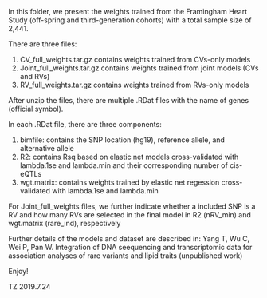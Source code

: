 In this folder, we present the weights trained from the Framingham Heart Study (off-spring and third-generation cohorts) with a total sample size of 2,441. 

There are three files:
1. CV_full_weights.tar.gz contains weights trained from CVs-only models
2. Joint_full_weights.tar.gz contains weights trained from joint models (CVs and RVs)
3. RV_full_weights.tar.gz contains weights trained from RVs-only models

After unzip the files, there are multiple .RDat files with the name of genes (official symbol). 

In each .RDat file, there are three components:
1. bimfile: contains the SNP location (hg19), reference allele, and alternative allele
2. R2: contains Rsq based on elastic net models cross-validated with lambda.1se and lambda.min and their corresponding number of cis-eQTLs
3. wgt.matrix: contains weights trained by elastic net regession cross-validated with lambda.1se and lambda.min

For Joint_full_weights files, we further indicate whether a included SNP is a RV and how many RVs are selected in the final model in R2 (nRV_min) and wgt.matrix (rare_ind), respectively


Further details of the models and dataset are described in:
Yang T, Wu C, Wei P, Pan W. Integration of DNA seequencing and transcriptomic data for association analyses of rare variants and lipid traits (unpublished work)

Enjoy!

TZ
2019.7.24
